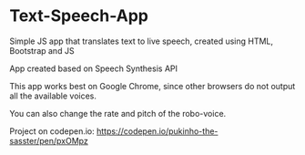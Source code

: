 # Text-Speech-App
Simple JS app that translates text to live speech, created using HTML, Bootstrap and JS

App created based on Speech Synthesis API

This app works best on Google Chrome, since other browsers do not output all the available voices.

You can also change the rate and pitch of the robo-voice.

Project on codepen.io: https://codepen.io/pukinho-the-sasster/pen/pxOMpz
